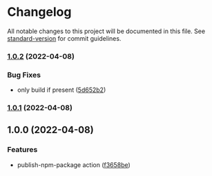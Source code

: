 # Changelog

All notable changes to this project will be documented in this file. See [standard-version](https://github.com/conventional-changelog/standard-version) for commit guidelines.

### [1.0.2](https://github.com/archilogic-com/actions/compare/v1.0.1...v1.0.2) (2022-04-08)


### Bug Fixes

* only build if present ([5d652b2](https://github.com/archilogic-com/actions/commit/5d652b26d993959be1422da73dcc45f77e3e1e5d))

### [1.0.1](https://github.com/archilogic-com/actions/compare/v1.0.0...v1.0.1) (2022-04-08)

## 1.0.0 (2022-04-08)


### Features

* publish-npm-package action ([f3658be](https://github.com/archilogic-com/actions/commit/f3658bebc92c83319824d49e2c60b82d861b4142))
